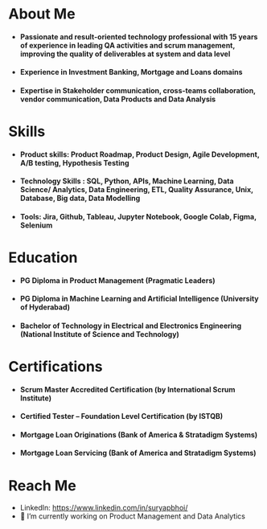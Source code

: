 
# About Me
+ #### Passionate and result-oriented technology professional with 15 years of experience in leading QA activities and scrum management, improving the quality of deliverables at system and data level
+ #### Experience in Investment Banking, Mortgage and Loans domains
+ #### Expertise in Stakeholder communication, cross-teams collaboration, vendor communication, Data Products and Data Analysis
 
# Skills
+ #### Product skills: Product Roadmap, Product Design, Agile Development, A/B testing, Hypothesis Testing
+ #### Technology Skills : SQL, Python, APIs, Machine Learning, Data Science/ Analytics, Data Engineering, ETL, Quality Assurance, Unix, Database, Big data, Data Modelling
+ #### Tools: Jira, Github, Tableau, Jupyter Notebook, Google Colab, Figma, Selenium
 
# Education
+ #### PG Diploma in Product Management (Pragmatic Leaders)
+ #### PG Diploma in Machine Learning and Artificial Intelligence (University of Hyderabad)
+ #### Bachelor of Technology in Electrical and Electronics Engineering (National Institute of Science and Technology)
 
# Certifications
+ #### Scrum Master Accredited Certification (by International Scrum Institute)
+ #### Certified Tester – Foundation Level Certification (by ISTQB)
+ #### Mortgage Loan Originations (Bank of America & Stratadigm Systems)
+ #### Mortgage Loan Servicing (Bank of America and Stratadigm Systems)

# Reach Me 
+ LinkedIn: https://www.linkedin.com/in/suryapbhoi/
+ 🔭 I’m currently working on Product Management and Data Analytics


